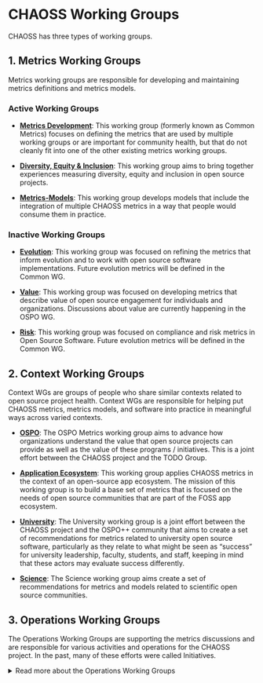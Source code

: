 
# CHAOSS Working Groups

CHAOSS has three types of working groups.

## 1. Metrics Working Groups
Metrics working groups are responsible for developing and maintaining metrics definitions and metrics models.

### Active Working Groups
* [**Metrics Development**](https://github.com/chaoss/wg-metrics-development): This working group (formerly known as Common Metrics) focuses on defining the metrics that are used by multiple working groups or are important for community health, but that do not cleanly fit into one of the other existing metrics working groups.

* [**Diversity, Equity & Inclusion**](https://github.com/chaoss/wg-diversity-inclusion): This working group aims to bring together experiences measuring diversity, equity and inclusion in open source projects.

* [**Metrics-Models**](https://github.com/chaoss/wg-metrics-models): This working group develops models that include the integration of multiple CHAOSS metrics in a way that people would consume them in practice.

### Inactive Working Groups

* [**Evolution**](https://github.com/chaoss/wg-evolution): This working group was focused on refining the metrics that inform evolution and to work with open source software implementations. Future evolution metrics will be defined in the Common WG.

* [**Value**](https://github.com/chaoss/wg-value): This working group was focused on developing metrics that describe value of open source engagement for individuals and organizations. Discussions about value are currently happening in the OSPO WG.

* [**Risk**](https://github.com/chaoss/wg-risk): This working group was focused on compliance and risk metrics in Open Source Software. Future evolution metrics will be defined in the Common WG.


## 2. Context Working Groups
Context WGs are groups of people who share similar contexts related to open source project health. Context WGs are responsible for helping put CHAOSS metrics, metrics models, and software into practice in meaningful ways across varied contexts.

* [**OSPO**](https://github.com/chaoss/wg-ospo): The OSPO Metrics working group aims to advance how organizations understand the value that open source projects can provide as well as the value of these programs / initiatives. This is a joint effort between the CHAOSS project and the TODO Group.

* [**Application Ecosystem**](https://github.com/chaoss/wg-app-ecosystem): This working group applies CHAOSS metrics in the context of an open-source app ecosystem. The mission of this working group is to build a base set of metrics that is focused on the needs of open source communities that are part of the FOSS app ecosystem.

* [**University**](https://docs.google.com/document/d/1ZZg8vGQOgfhK6P6G8GQse6OaN3yb2Z_IQVyINa-0TZs/edit): The University working group is a joint effort between the CHAOSS project and the OSPO++ community that aims to create a set of recommendations for metrics related to university open source software, particularly as they relate to what might be seen as “success” for university leadership, faculty, students, and staff, keeping in mind that these actors may evaluate success differently. 

* [**Science**](https://github.com/chaoss/wg-science): The Science working group aims create a set of recommendations for metrics and models related to scientific open source communities. 



## 3. Operations Working Groups

The Operations Working Groups are supporting the metrics discussions and are responsible for various activities and operations for the CHAOSS project. In the past, many of these efforts were called Initiatives.

<span markdown="1"><details>
<summary>Read more about the Operations Working Groups</summary>

* [**Communications**](https://docs.google.com/document/d/1_2hErJemNCLgIBaOW0ODIdwfbgBqTfw25aJ7E1ijzWc/edit): The Communications (or Comms) working group focuses on creating outward facing communication and promoting CHAOSS engagement (new contributors, sponsors, metrics users, and CHAOSS software users) to amplify the work being done throughout the CHAOSS community by its contributors. 

* [**CHAOSScon**](https://docs.google.com/document/d/1HvKPfJwoZm4nW2bBVbDfN8HyFXyXsJlN9g16UhR6l-A/edit): The CHAOSScon working group focuses on planning and executing CHAOSS conferences.

* [**CHAOSScast**](https://podcast.chaoss.community/about): The CHAOSScast working group focuses on managing the CHAOSS podcast.

* [**DEI Badging**](https://github.com/badging/): The DEI Badging working group focuses on our badging initiative that is meant to encourage open source projects and event organizers to obtain our Diversity, Equity, and Inclusion badges for the purposes of leadership self-reflection and self-improvement around the ways that they are centering DEI. 

* [**Website**](https://docs.google.com/document/d/1p079Q75RZ2Duk-nX4osXY2v3oFjqF6-BTZG6XPx8iQ4/edit#heading=h.9qd11sbe2wiy): The Website working group focus on maintenance of CHAOSS Website. 

* [**Design**](): Content will be added soon.

* [**Technical Writing**]() Content will be added soon.

* [**Disability/Accessibility**]() Content will be added soon.

* [**Newcomer Experience**](): Content will be added soon.

</details></span>
